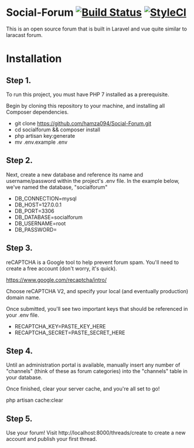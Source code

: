 # Social-Forum [![Build Status](https://travis-ci.org/hamza094/Social-Forum.svg?branch=master)](https://travis-ci.org/hamza094/Social-Forum) [![StyleCI](https://github.styleci.io/repos/180169455/shield?branch=master)](https://github.styleci.io/repos/180169455)
This is an open source forum that is built in Laravel and vue quite similar to laracast forum.

# Installation
## Step 1.
To run this project, you must have PHP 7 installed as a prerequisite.

Begin by cloning this repository to your machine, and installing all Composer dependencies.

- git clone https://github.com/hamza094/Social-Forum.git
- cd socialforum && composer install
- php artisan key:generate
- mv .env.example .env
## Step 2.
Next, create a new database and reference its name and username/password within the project's .env file. In the example below, we've named the database, "socialforum"

- DB_CONNECTION=mysql
- DB_HOST=127.0.0.1
- DB_PORT=3306
- DB_DATABASE=socialforum
- DB_USERNAME=root
- DB_PASSWORD=
## Step 3.
reCAPTCHA is a Google tool to help prevent forum spam. You'll need to create a free account (don't worry, it's quick).

https://www.google.com/recaptcha/intro/

Choose reCAPTCHA V2, and specify your local (and eventually production) domain name.

Once submitted, you'll see two important keys that should be referenced in your .env file.

- RECAPTCHA_KEY=PASTE_KEY_HERE
- RECAPTCHA_SECRET=PASTE_SECRET_HERE
## Step 4.
Until an administration portal is available, manually insert any number of "channels" (think of these as forum categories) into the "channels" table in your database.

Once finished, clear your server cache, and you're all set to go!

php artisan cache:clear
## Step 5.
Use your forum! Visit http://localhost:8000/threads/create to create a new account and publish your first thread.
